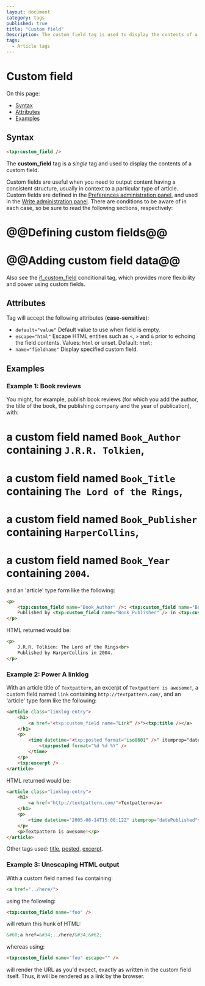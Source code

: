 ```yaml
---
layout: document
category: tags
published: true
title: "Custom field"
Description: The custom_field tag is used to display the contents of a custom field.
tags:
  - Article tags
---
```


# Custom field

On this page:

* [Syntax](#syntax)
* [Attributes](#attributes)
* [Examples](#examples)

## Syntax

~~~ html
<txp:custom_field />
~~~

The **custom_field** tag is a *single* tag and used to display the contents of a custom field.

Custom fields are useful when you need to output content having a consistent structure, usually in context to a particular type of article. Custom fields are defined in the [Preferences administration panel](../administration/preferences-panel), and used in the [Write administration panel](../administration/write-panel). There are conditions to be aware of in each case, so be sure to read the following sections, respectively:

# @@Defining custom fields@@
# @@Adding custom field data@@

Also see the [if_custom_field](if-custom-field) conditional tag, which provides more flexibility and power using custom fields.

## Attributes

Tag will accept the following attributes (**case-sensitive**):

* `default="value"`
Default value to use when field is empty.
* `escape="html"`
Escape HTML entities such as `<`, `>` and `&` prior to echoing the field contents.
Values: `html` or unset.
Default: `html`;
* `name="fieldname"`
Display specified custom field.

## Examples

### Example 1: Book reviews

You might, for example, publish book reviews (for which you add the author, the title of the book, the publishing company and the year of publication), with:

# a custom field named `Book_Author` containing `J.R.R. Tolkien`,
# a custom field named `Book_Title` containing `The Lord of the Rings`,
# a custom field named `Book_Publisher` containing `HarperCollins`,
# a custom field named `Book_Year` containing `2004`.

and an 'article' type form like the following:

~~~ html
<p>
    <txp:custom_field name="Book_Author" />: <txp:custom_field name="Book_Title" /><br>
    Published by <txp:custom_field name="Book_Publisher" /> in <txp:custom_field name="Book_Year" />
</p>
~~~

HTML returned would be:

~~~ html
<p>
    J.R.R. Tolkien: The Lord of the Rings<br>
    Published by HarperCollins in 2004.
</p>
~~~

### Example 2: Power A linklog

With an article title of `Textpattern`, an excerpt of `Textpattern is awesome!`, a custom field named `link` containing `http://textpattern.com/`, and an 'article' type form like the following:

~~~ html
<article class="linklog-entry">
    <h1>
        <a href="<txp:custom_field name="Link" />"><txp:title /></a>
    </h1>
    <p>
        <time datetime="<txp:posted format="iso8601" />" itemprop="datePublished">
            <txp:posted format="%d %d %Y" />
        </time>
    </p>
    <txp:excerpt />
</article>
~~~

HTML returned would be:

~~~ html
<article class="linklog-entry">
    <h1>
        <a href="http://textpattern.com/">Textpattern</a>
    </h1>
    <p>
        <time datetime="2005-08-14T15:08:12Z" itemprop="datePublished">14 Aug 2005</time>
    </p>
    <p>Textpattern is awesome!</p>
</article>
~~~

Other tags used: [title](title), [posted](posted), [excerpt](excerpt).

### Example 3: Unescaping HTML output

With a custom field named `foo` containing:

~~~ html
<a href="../here/">
~~~

using the following:

~~~ html
<txp:custom_field name="foo" />
~~~

will return this hunk of HTML:

~~~ html
&#60;a href=&#34;../here/&#34;&#62;
~~~

whereas using:

~~~ html
<txp:custom_field name="foo" escape="" />
~~~

will render the URL as you'd expect, exactly as written in the custom field itself. Thus, it will be rendered as a link by the browser.
